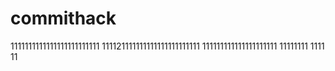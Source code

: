 # commithack
1111111111111111111111111
111121111111111111111111111
111111111111111111111
11111111
1111
11

